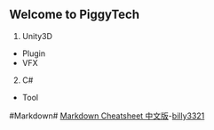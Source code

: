 ## Welcome to PiggyTech

1.  Unity3D
- Plugin
- VFX
2.  C#
- Tool


#Markdown#
[Markdown Cheatsheet 中文版](https://gist.github.com/billy3321/1001749662c370887c63bb30f26c9e6e)-[billy3321](https://gist.github.com/billy3321)
